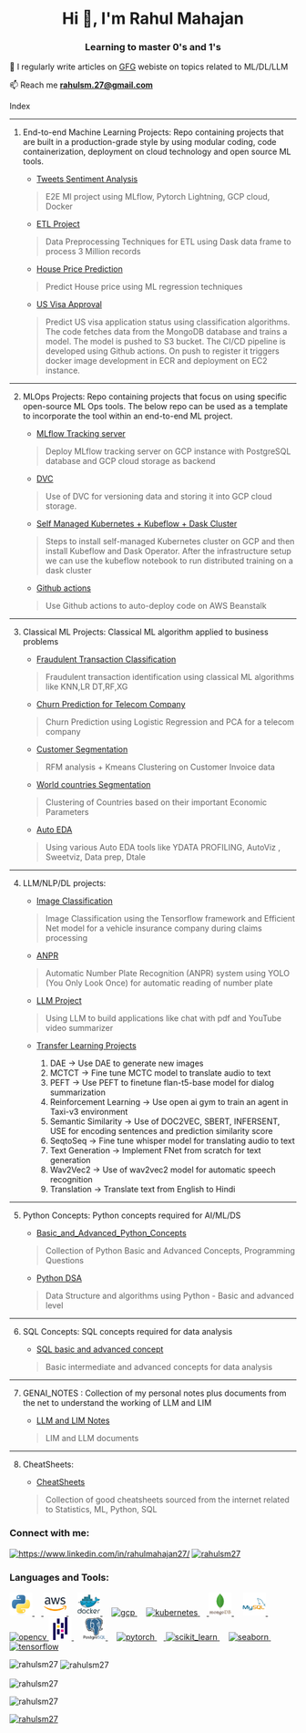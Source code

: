 <h1 align="center">Hi 👋, I'm Rahul Mahajan</h1>
<h3 align="center">Learning to master 0's and 1's</h3>

📝 I regularly write articles on [GFG](https://auth.geeksforgeeks.org/user/rahulsm27) webiste on topics related to ML/DL/LLM

 📫 Reach me **rahulsm.27@gmail.com**

Index

-------------------------------------------------------------------------------------------------------
1. End-to-end Machine Learning Projects: Repo containing projects that are built in a production-grade style by using modular coding, code containerization, deployment on cloud technology and open source ML tools.
    - <a href="https://github.com/rahulsm27/project_sentiment_analysis">  Tweets Sentiment Analysis </a>
    > E2E Ml project using MLflow, Pytorch Lightning, GCP cloud, Docker

    - <a href="https://github.com/rahulsm27/ETL_project"> ETL Project  </a>
    > Data Preprocessing Techniques for ETL using Dask data frame to process 3 Million records

    - <a href="https://github.com/rahulsm27/ML_Project_Housing"> House Price Prediction </a>
    > Predict House price using ML regression techniques
    
    - <a href ="https://github.com/rahulsm27/E2E_ML_VISA_APPROVAL">US Visa Approval </a>
    > Predict US visa application status using classification algorithms. The code fetches data from the MongoDB database and trains a model. The model is pushed to S3 bucket. The CI/CD pipeline is developed using Github actions. On push to register it triggers docker image development in ECR and deployment on EC2 instance.

-------------------------------------------------------------------------------------------------------
2. MLOps Projects: Repo containing projects that focus on using specific open-source ML Ops tools. The below repo can be used as a template to incorporate the tool within an end-to-end ML project.
   
   - <a href="https://github.com/rahulsm27/ML_GCP_DEPLOY"> MLflow Tracking server</a>
   > Deploy MLflow tracking server on GCP instance with PostgreSQL database and GCP cloud storage as backend
   
   - <a href="https://github.com/rahulsm27/project_dvc"> DVC  </a>
    > Use of DVC for versioning data and storing it into GCP cloud storage.

   - <a href="https://github.com/rahulsm27/Kubernetes_Kubeflow_DaskCluster"> Self Managed Kubernetes + Kubeflow + Dask Cluster</a>
    > Steps to install self-managed Kubernetes cluster on GCP and then install Kubeflow and Dask Operator. After the infrastructure setup we can use the kubeflow notebook to run distributed training on a dask cluster

   - <a href="https://github.com/rahulsm27/GitHub_Actions "> Github actions  </a>
    > Use Github actions to auto-deploy code on AWS Beanstalk
    

-------------------------------------------------------------------------------------------------------
3. Classical ML Projects: Classical ML algorithm applied to business problems
    -   <a href="https://github.com/rahulsm27/Fraudulent_transaction_Classification"> Fraudulent Transaction Classification  </a>
     > Fraudulent transaction identification using classical ML algorithms like KNN,LR DT,RF,XG

    -   <a href="https://github.com/rahulsm27/Telecom_Case_Study"> Churn Prediction for Telecom Company  </a>
     > Churn Prediction using Logistic Regression and PCA for a telecom company

   - <a href="https://github.com/rahulsm27/Clustering_RFM"> Customer Segmentation  </a>
    > RFM analysis + Kmeans Clustering on Customer Invoice data

    - <a href="https://github.com/rahulsm27/Clustering_Countries"> World countries Segmentation </a>
    > Clustering of Countries based on their important Economic Parameters

   - <a href="https://github.com/rahulsm27/LLM_Finetune/blob/main/1_AutoEDA.ipynb" > Auto EDA </a>
    > Using various Auto EDA tools like YDATA PROFILING, AutoViz , Sweetviz, Data prep, Dtale

-------------------------------------------------------------------------------------------------------
4. LLM/NLP/DL projects:

   - <a href="https://github.com/rahulsm27/Vehicle_Damage_Image_Classification"> Image Classification  </a>
   > Image Classification using the Tensorflow framework and Efficient Net model for a vehicle insurance company during claims processing

   - <a href="https://github.com/rahulsm27/ANPR" > ANPR </a>
   > Automatic Number Plate Recognition (ANPR) system using YOLO (You Only Look Once) for automatic reading of number plate

   
   - <a href ="https://github.com/rahulsm27/LLM_Project"> LLM Project</a>
   > Using LLM to build applications like chat with pdf and YouTube video summarizer

   - <a href="https://github.com/rahulsm27/LLM_Finetune" > Transfer Learning Projects </a>

      1. DAE -> Use DAE to generate new images
      2. MCTCT -> Fine tune MCTC model to translate audio to text
      3. PEFT -> Use PEFT to finetune flan-t5-base model for dialog summarization
      4. Reinforcement Learning -> Use  open ai gym to train an agent in Taxi-v3 environment
      5. Semantic Similarity -> Use of DOC2VEC, SBERT, INFERSENT, USE for encoding sentences and prediction similarity score
      6. SeqtoSeq -> Fine tune whisper model for translating audio to text
      7. Text Generation -> Implement FNet from scratch for text generation
      8. Wav2Vec2 -> Use of wav2vec2 model for automatic speech recognition
      9. Translation -> Translate text from English to Hindi
   
------------------------------------------------------------------------------------------------------- 
5. Python Concepts:  Python concepts required for AI/ML/DS
   - <a href="https://github.com/rahulsm27/Basic_and_Advanced_Python_Concepts">  Basic_and_Advanced_Python_Concepts </a>
   > Collection of Python Basic and Advanced Concepts, Programming Questions

   - <a href="https://github.com/rahulsm27/DSA"> Python DSA  </a>
    > Data Structure and algorithms using Python - Basic and advanced level
     
   
------------------------------------------------------------------------------------------------------- 
6. SQL Concepts: SQL concepts required for data analysis
   
   - <a href="https://github.com/rahulsm27/SQL_Concepts"> SQL basic and advanced concept   </a>
   > Basic intermediate and advanced concepts for data analysis

------------------------------------------------------------------------------------------------------- 
7. GENAI_NOTES : Collection of my personal notes plus documents from the net to understand the working of LLM and LIM
   
   - <a href="https://github.com/rahulsm27/GENAI_NOTES"> LLM and LIM Notes  </a>
   > LIM and LLM documents
  

 
   

------------------------------------------------------------------------------------------------------- 
8. CheatSheets: 

   - <a href="https://github.com/rahulsm27/CheatSheets"> CheatSheets  </a>
   > Collection of good cheatsheets sourced from the internet related to Statistics, ML, Python, SQL
  

 
 
  



<h3 align="left">Connect with me:</h3>
<p align="left">
<a href="https://www.linkedin.com/in/rahulmahajan27/" target="blank"><img align="center" src="https://raw.githubusercontent.com/rahuldkjain/github-profile-readme-generator/master/src/images/icons/Social/linked-in-alt.svg" alt="https://www.linkedin.com/in/rahulmahajan27/" height="30" width="40" /></a>
<a href="https://auth.geeksforgeeks.org/user/rahulsm27" target="blank"><img align="center" src="https://raw.githubusercontent.com/rahuldkjain/github-profile-readme-generator/master/src/images/icons/Social/geeks-for-geeks.svg" alt="rahulsm27" height="30" width="40" /></a>
</p>

<h3 align="left">Languages and Tools:</h3>
<p align="left"> <a href="https://www.python.org" target="_blank" rel="noreferrer"> <img src="https://raw.githubusercontent.com/devicons/devicon/master/icons/python/python-original.svg" alt="python" width="40" height="40"/> </a>&nbsp;  &nbsp;<a href="https://aws.amazon.com" target="_blank" rel="noreferrer"> <img src="https://raw.githubusercontent.com/devicons/devicon/master/icons/amazonwebservices/amazonwebservices-original-wordmark.svg" alt="aws" width="40" height="40"/> </a>  &nbsp;  &nbsp; <a href="https://www.docker.com/" target="_blank" rel="noreferrer"> <img src="https://raw.githubusercontent.com/devicons/devicon/master/icons/docker/docker-original-wordmark.svg" alt="docker" width="40" height="40"/> </a>&nbsp;  &nbsp; <a href="https://cloud.google.com" target="_blank" rel="noreferrer"> <img src="https://www.vectorlogo.zone/logos/google_cloud/google_cloud-icon.svg" alt="gcp" width="40" height="40"/> </a>&nbsp;  &nbsp; <a href="https://kubernetes.io" target="_blank" rel="noreferrer"> <img src="https://www.vectorlogo.zone/logos/kubernetes/kubernetes-icon.svg" alt="kubernetes" width="40" height="40"/> </a> &nbsp;  &nbsp;<a href="https://www.mongodb.com/" target="_blank" rel="noreferrer"> <img src="https://raw.githubusercontent.com/devicons/devicon/master/icons/mongodb/mongodb-original-wordmark.svg" alt="mongodb" width="40" height="40"/> </a>&nbsp;  &nbsp; <a href="https://www.mysql.com/" target="_blank" rel="noreferrer"> <img src="https://raw.githubusercontent.com/devicons/devicon/master/icons/mysql/mysql-original-wordmark.svg" alt="mysql" width="40" height="40"/> </a>&nbsp;  &nbsp; <a href="https://opencv.org/" target="_blank" rel="noreferrer"> <img src="https://www.vectorlogo.zone/logos/opencv/opencv-icon.svg" alt="opencv" width="40" height="40"/> </a> <a href="https://pandas.pydata.org/" target="_blank" rel="noreferrer"> <img src="https://raw.githubusercontent.com/devicons/devicon/2ae2a900d2f041da66e950e4d48052658d850630/icons/pandas/pandas-original.svg" alt="pandas" width="40" height="40"/> </a>&nbsp;  &nbsp; <a href="https://www.postgresql.org" target="_blank" rel="noreferrer"> <img src="https://raw.githubusercontent.com/devicons/devicon/master/icons/postgresql/postgresql-original-wordmark.svg" alt="postgresql" width="40" height="40"/> </a>&nbsp;  &nbsp;  <a href="https://pytorch.org/" target="_blank" rel="noreferrer"> <img src="https://www.vectorlogo.zone/logos/pytorch/pytorch-icon.svg" alt="pytorch" width="40" height="40"/> </a> &nbsp;  &nbsp;<a href="https://scikit-learn.org/" target="_blank" rel="noreferrer"> <img src="https://upload.wikimedia.org/wikipedia/commons/0/05/Scikit_learn_logo_small.svg" alt="scikit_learn" width="40" height="40"/> </a>&nbsp;  &nbsp; <a href="https://seaborn.pydata.org/" target="_blank" rel="noreferrer"> <img src="https://seaborn.pydata.org/_images/logo-mark-lightbg.svg" alt="seaborn" width="40" height="40"/> </a> &nbsp;  &nbsp;<a href="https://www.tensorflow.org" target="_blank" rel="noreferrer"> <img src="https://www.vectorlogo.zone/logos/tensorflow/tensorflow-icon.svg" alt="tensorflow" width="40" height="40"/> </a> </p>

<p><img align="left" src="https://github-readme-stats.vercel.app/api/top-langs?username=rahulsm27&show_icons=true&locale=en&layout=compact" alt="rahulsm27" /></p>

<p>&nbsp;<img align="center" src="https://github-readme-stats.vercel.app/api?username=rahulsm27&show_icons=true&locale=en" alt="rahulsm27" /></p>

<p><img align="center" src="https://github-readme-streak-stats.herokuapp.com/?user=rahulsm27&" alt="rahulsm27" /></p>

<p align="left"> <img src="https://komarev.com/ghpvc/?username=rahulsm27&label=Profile%20views&color=0e75b6&style=flat" alt="rahulsm27" /> </p>

<p align="left"> <a href="https://github.com/ryo-ma/github-profile-trophy"><img src="https://github-profile-trophy.vercel.app/?username=rahulsm27" alt="rahulsm27" /></a> </p>
